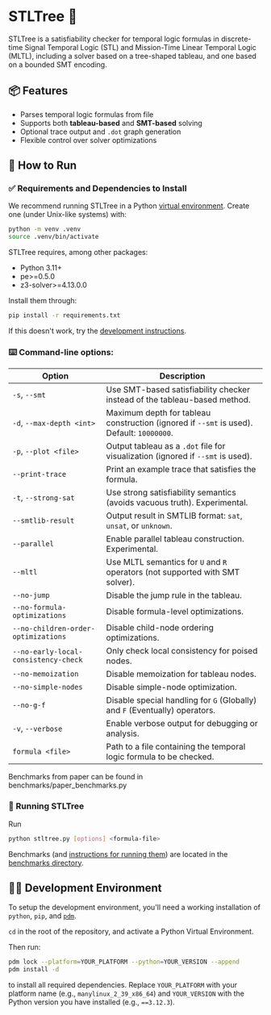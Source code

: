 # STLTree 🌳

STLTree is a satisfiability checker for temporal logic formulas
in discrete-time Signal Temporal Logic (STL) and Mission-Time Linear Temporal Logic (MLTL),
including a solver based on a tree-shaped tableau, and one based on a bounded SMT encoding.

## 📦 Features

- Parses temporal logic formulas from file
- Supports both **tableau-based** and **SMT-based** solving
- Optional trace output and `.dot` graph generation
- Flexible control over solver optimizations


## 🚀 How to Run

### ✅ Requirements and Dependencies to Install

We recommend running STLTree in a Python [virtual environment](https://docs.python.org/3/tutorial/venv.html).
Create one (under Unix-like systems) with:
```sh
python -m venv .venv
source .venv/bin/activate
```

STLTree requires, among other packages:

- Python 3.11+
- pe>=0.5.0
- z3-solver>=4.13.0.0

Install them through:

```sh
pip install -r requirements.txt
```
If this doesn't work, try the [development instructions](#development-environment).


### ⌨️ Command-line options:

| Option                              | Description                                                                                     |
|-------------------------------------|-------------------------------------------------------------------------------------------------|
| `-s`, `--smt`                       | Use SMT-based satisfiability checker instead of the tableau-based method.                       |
| `-d`, `--max-depth <int>`           | Maximum depth for tableau construction (ignored if `--smt` is used). Default: `10000000`.       |
| `-p`, `--plot <file>`               | Output tableau as a `.dot` file for visualization (ignored if `--smt` is used).                 |
| `--print-trace`                     | Print an example trace that satisfies the formula.                                              |
| `-t`, `--strong-sat`                | Use strong satisfiability semantics (avoids vacuous truth). Experimental.                       |
| `--smtlib-result`                   | Output result in SMTLIB format: `sat`, `unsat`, or `unknown`.                                   |
| `--parallel`                        | Enable parallel tableau construction. Experimental.                                             |
| `--mltl`                            | Use MLTL semantics for `U` and `R` operators (not supported with SMT solver).                   |
| `--no-jump`                         | Disable the jump rule in the tableau.                                                           |
| `--no-formula-optimizations`        | Disable formula-level optimizations.                                                            |
| `--no-children-order-optimizations` | Disable child-node ordering optimizations.                                                      |
| `--no-early-local-consistency-check`| Only check local consistency for poised nodes.                                                  |
| `--no-memoization`                  | Disable memoization for tableau nodes.                                                          |
| `--no-simple-nodes`                 | Disable simple-node optimization.                                                               |
| `--no-g-f`                          | Disable special handling for `G` (Globally) and `F` (Eventually) operators.                     |
| `-v`, `--verbose`                   | Enable verbose output for debugging or analysis.                                                |
| `formula <file>`                    | Path to a file containing the temporal logic formula to be checked.                             |

Benchmarks from paper can be found in
benchmarks/paper_benchmarks.py

### 🏁 Running STLTree

Run
```sh
python stltree.py [options] <formula-file>
```

Benchmarks (and [instructions for running them](benchmarks/README.md)) are located in the [benchmarks directory](benchmarks).


## 🧑‍💻 Development Environment

To setup the development environment, you'll need a working installation of `python`, `pip`, and [`pdm`](https://pdm-project.org/).

`cd` in the root of the repository, and activate a Python Virtual Environment.

Then run:
```sh
pdm lock --platform=YOUR_PLATFORM --python=YOUR_VERSION --append
pdm install -d
```
to install all required dependencies.
Replace `YOUR_PLATFORM` with your platform name (e.g., `manylinux_2_39_x86_64`)
and `YOUR_VERSION` with the Python version you have installed (e.g., `==3.12.3`).
